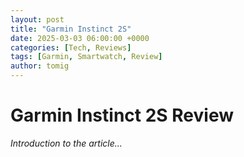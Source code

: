 ```yaml
---
layout: post
title: "Garmin Instinct 2S"
date: 2025-03-03 06:00:00 +0000
categories: [Tech, Reviews]
tags: [Garmin, Smartwatch, Review]
author: tomig
---
```


# Garmin Instinct 2S Review

*Introduction to the article...*

